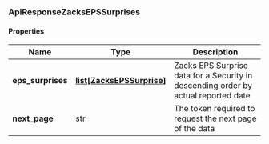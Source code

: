 

[//]: # (CLASS:ApiResponseZacksEPSSurprises)

[//]: # (KIND:object)

### ApiResponseZacksEPSSurprises

#### Properties

[//]: # (START_DEFINITION)

Name | Type | Description
------------ | ------------- | -------------
**eps_surprises** | [**list[ZacksEPSSurprise]**](ZacksEPSSurprise.md) | Zacks EPS Surprise data for a Security in descending order by actual reported date &nbsp;
**next_page** | str | The token required to request the next page of the data &nbsp;

[//]: # (END_DEFINITION)


[//]: # (CONTAINED_CLASS:ZacksEPSSurprise)



